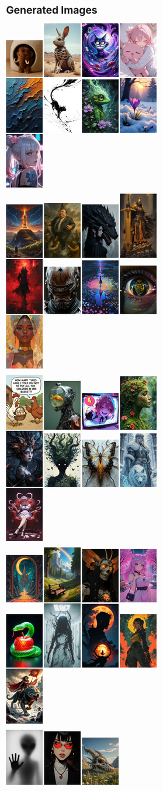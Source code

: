 # Generated Images



<img src="2025_09_16_01_thumb.webp" width="100"/> <img src="2025_09_16_02_thumb.webp" width="100"/> <img src="2025_09_16_03_thumb.webp" width="100"/> <img src="2025_09_16_04_thumb.webp" width="100"/> <img src="2025_09_16_05_thumb.webp" width="100"/> <img src="2025_09_16_06_thumb.webp" width="100"/> <img src="2025_09_16_07_thumb.webp" width="100"/> <img src="2025_09_16_08_thumb.webp" width="100"/> <img src="2025_09_16_09_thumb.webp" width="100"/>

<img src="2025_09_16_10_thumb.webp" width="100"/> <img src="2025_09_16_11_thumb.webp" width="100"/> <img src="2025_09_16_12_thumb.webp" width="100"/> <img src="2025_09_16_13_thumb.webp" width="100"/> <img src="2025_09_16_14_thumb.webp" width="100"/> <img src="2025_09_16_15_thumb.webp" width="100"/> <img src="2025_09_16_16_thumb.webp" width="100"/> <img src="2025_09_16_17_thumb.webp" width="100"/> <img src="2025_09_16_18_thumb.webp" width="100"/>

<img src="2025_09_16_19_thumb.webp" width="100"/> <img src="2025_09_16_20_thumb.webp" width="100"/> <img src="2025_09_16_21_thumb.webp" width="100"/> <img src="2025_09_16_22_thumb.webp" width="100"/> <img src="2025_09_16_23_thumb.webp" width="100"/> <img src="2025_09_16_24_thumb.webp" width="100"/> <img src="2025_09_16_25_thumb.webp" width="100"/> <img src="2025_09_16_26_thumb.webp" width="100"/> <img src="2025_09_16_27_thumb.webp" width="100"/>

<img src="2025_09_16_28_thumb.webp" width="100"/> <img src="2025_09_16_29_thumb.webp" width="100"/> <img src="2025_09_16_30_thumb.webp" width="100"/> <img src="2025_09_16_31_thumb.webp" width="100"/> <img src="2025_09_16_32_thumb.webp" width="100"/> <img src="2025_09_16_33_thumb.webp" width="100"/> <img src="2025_09_16_34_thumb.webp" width="100"/> <img src="2025_09_16_35_thumb.webp" width="100"/> <img src="2025_09_16_36_thumb.webp" width="100"/>

<img src="2025_09_16_37_thumb.webp" width="100"/> <img src="2025_09_16_38_thumb.webp" width="100"/> <img src="2025_09_16_39_thumb.webp" width="100"/>